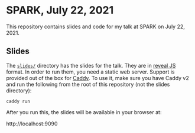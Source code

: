 # SPARK, July 22, 2021

This repository contains slides and code for my talk at SPARK on July 22, 2021.

## Slides

The [`slides/`](./slides) directory has the slides for the talk. They are in [reveal JS](https://revealjs.com/) format. In order to run them, you need a static web server. Support is provided out of the box for [Caddy](https://caddyserver.com/). To use it, make sure you have Caddy v2 and run the following from the root of this repository (not the slides directory):

```shell
caddy run
```

After you run this, the slides will be available in your browser at:

http://localhost:9090
